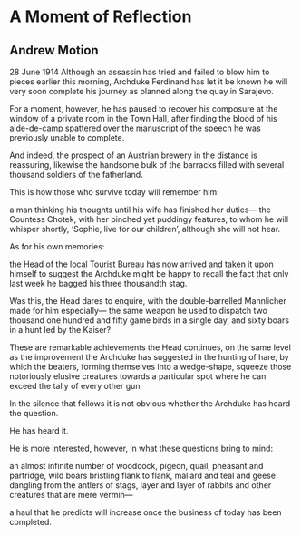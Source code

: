 # A Moment of Reflection
## Andrew Motion
28 June 1914
Although an assassin has tried
and failed to blow him to pieces earlier this morning,
Archduke Ferdinand has let it be known
he will very soon complete his journey
as planned along the quay in Sarajevo.

For a moment, however,
he has paused to recover his composure
at the window of a private room in the Town Hall,
after finding the blood of his aide-de-camp
spattered over the manuscript of the speech
he was previously unable to complete.

And indeed,
the prospect of an Austrian brewery in the distance
is reassuring,
likewise the handsome bulk of the barracks
filled with several thousand soldiers of the fatherland.

This is how those who survive today will remember him:

a man thinking his thoughts
until his wife has finished her duties—
the Countess Chotek, with her pinched yet puddingy features,
to whom he will whisper shortly,
‘Sophie, live for our children’,
although she will not hear.

As for his own memories:

the Head of the local Tourist Bureau has now arrived
and taken it upon himself to suggest
the Archduke might be happy to recall the fact
that only last week he bagged his three thousandth stag.

Was this, the Head dares to enquire,
with the double-barrelled Mannlicher
made for him especially—
the same weapon he used to dispatch
two thousand one hundred and fifty game birds
in a single day,
and sixty boars in a hunt led by the Kaiser?

These are remarkable achievements
the Head continues,
on the same level as the improvement
the Archduke has suggested in the hunting of hare,
by which the beaters,
forming themselves into a wedge-shape,
squeeze those notoriously elusive creatures
towards a particular spot
where he can exceed the tally of every other gun.

In the silence that follows
it is not obvious whether the Archduke
has heard the question.

He has heard it.

He is more interested, however,
in what these questions bring to mind:

an almost infinite number of woodcock,
pigeon, quail, pheasant and partridge,
wild boars bristling flank to flank,
mallard and teal and geese
dangling from the antlers of stags,
layer and layer of rabbits
and other creatures that are mere vermin—

a haul that he predicts will increase
once the business of today has been completed.